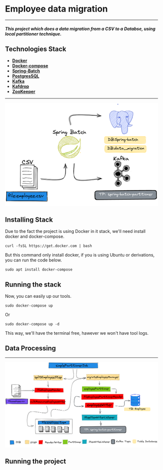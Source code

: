 

# Employee data migration
<hr>

##### This project which does a data migration from a CSV to a Databse, using local partitioner technique.

## Technologies Stack

- [**Docker**](https://www.docker.com/)
- [**Docker-compose**](https://github.com/docker/compose)
- [**Spring-Batch**](https://docs.spring.io/spring-batch/docs/current/reference/html/spring-batch-intro.html#spring-batch-intro)
- [**PostgresSQL**](https://www.postgresql.org/)
- [**Kafka**](https://kafka.apache.org/)
- [**Kafdrop**](https://github.com/obsidiandynamics/kafdrop)
- [**ZooKeeper**](https://zookeeper.apache.org/)


<hr>

![Core Architeture](files/readme/core/core.png)

## Installing Stack

Due to the fact the project is using Docker in it stack, 
we'll need install docker and docker-compose.
````
curl -fsSL https://get.docker.com | bash
````
But this command only install docker, if you is using Ubuntu or derivations,
you can run the code below.
````
sudo apt install docker-compose
````

## Running the stack
Now, you can easily up our tools.
````
sudo docker-compose up
````
Or
````
sudo docker-compose up -d
````
This way, we'll have the terminal free,
hawever we won't have tool logs. 

## Data Processing

<hr>

![Data_processing](files/readme/processing/processing.png)



## Running the project

````

````
